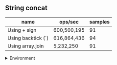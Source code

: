 ## String concat

|name|ops/sec|samples|
|-|-|-|
|Using + sign|600,500,195|91|
|Using backtick (`)|616,864,436|94|
|Using array.join|5,232,250|91|


<details>
<summary>Environment</summary>

* __Machine:__ linux x64 | 2 vCPUs | 6.8GB Mem
* __Run:__ Tue Oct 10 2023 21:55:29 GMT+0000 (Coordinated Universal Time)
</details>

<!--
{"environment":{"platform":"linux","arch":"x64","cpus":2,"totalMemory":6.759757995605469},"benchmarks":"[{\"timeStamp\":1696974918628,\"currentTarget\":{\"0\":{\"name\":\"Using + sign\",\"options\":{\"async\":false,\"defer\":false,\"delay\":0.005,\"initCount\":1,\"maxTime\":5,\"minSamples\":5,\"minTime\":0.05},\"async\":false,\"defer\":false,\"delay\":0.005,\"initCount\":1,\"maxTime\":5,\"minSamples\":5,\"minTime\":0.05,\"id\":1,\"stats\":{\"moe\":2.0246158530894337e-11,\"rme\":1.2157822141025092,\"sem\":1.032967271984405e-11,\"deviation\":9.853879745266442e-11,\"mean\":1.6652783941110752e-9,\"sample\":[2.5480042908174383e-9,1.6463772716322735e-9,1.6868663603711254e-9,1.6362372262934264e-9,1.6459017791137526e-9,1.6799995834063235e-9,1.6229597260003877e-9,1.687734774716926e-9,1.686471344183778e-9,1.668618262930363e-9,1.6680786391476634e-9,1.6511658604138035e-9,1.6980427199145444e-9,1.649233522579717e-9,1.669726624329788e-9,1.674496058436021e-9,1.6915994503850992e-9,1.666776400940083e-9,1.6529786408828608e-9,1.6313513598050788e-9,1.667309562162511e-9,1.6389676163366672e-9,1.636883408336192e-9,1.6585041945409009e-9,1.6627631186984584e-9,1.6462283997405024e-9,1.6176149940704394e-9,1.6524810237419278e-9,1.698960403473148e-9,1.679304267903885e-9,1.6846133257928181e-9,1.6852628131001395e-9,1.6788098497302867e-9,1.663312404008765e-9,1.6719917517050739e-9,1.6353162051574655e-9,1.6718334189784133e-9,1.6724958314062786e-9,1.6791136223758654e-9,1.6951862359615823e-9,1.6633414855299883e-9,1.6480573366102392e-9,1.64886512433142e-9,1.6213794677415971e-9,1.641610835800658e-9,1.664679267819064e-9,1.6651963049536138e-9,1.6705699884452653e-9,1.6552567256914917e-9,1.6664112339719215e-9,1.6863000540237726e-9,1.6347281121727266e-9,1.6649927019922489e-9,1.6795983143962546e-9,1.6719723963370595e-9,1.675985678578684e-9,1.6825129613916633e-9,1.646234862300774e-9,1.6921326116075274e-9,1.6826906817991392e-9,1.6472268653025042e-9,1.6849526102070904e-9,1.67100297998348e-9,1.6626241413398122e-9,1.6450942204127916e-9,1.706819006014931e-9,1.704728335454184e-9,1.7067834296206344e-9,1.6692418999965975e-9,1.6259388686389949e-9,1.6418661069313966e-9,1.6375135079626984e-9,1.6066945426138404e-9,1.623218867112343e-9,1.5958620254324419e-9,1.6244444473089577e-9,1.602492847528797e-9,1.583203108208091e-9,1.6012418625703589e-9,1.5769432751774378e-9,1.6392990899488593e-9,1.5752063210797984e-9,1.6268882772858692e-9,1.6124510856188787e-9,1.6667945494361118e-9,1.6341037914818373e-9,1.6019204453794222e-9,1.5963298568622947e-9,1.7243223720316554e-9,1.6841702536875607e-9,1.6388663844613004e-9],\"variance\":9.709894603417223e-21},\"times\":{\"cycle\":0.05349836233213051,\"elapsed\":5.656,\"period\":1.6652783941110752e-9,\"timeStamp\":1696974912972},\"running\":false,\"count\":32125777,\"cycles\":7,\"hz\":600500194.7640109},\"1\":{\"name\":\"Using backtick (`)\",\"options\":{\"async\":false,\"defer\":false,\"delay\":0.005,\"initCount\":1,\"maxTime\":5,\"minSamples\":5,\"minTime\":0.05},\"async\":false,\"defer\":false,\"delay\":0.005,\"initCount\":1,\"maxTime\":5,\"minSamples\":5,\"minTime\":0.05,\"id\":2,\"stats\":{\"moe\":7.941235687555977e-12,\"rme\":0.48986658752458595,\"sem\":4.0516508609979475e-12,\"deviation\":3.928221253628656e-11,\"mean\":1.6211017223454567e-9,\"sample\":[1.7045062439992422e-9,1.6650892707870668e-9,1.6767712163853554e-9,1.6852947893727156e-9,1.6149085549197635e-9,1.6335609762625442e-9,1.6101848078600391e-9,1.6341042119318298e-9,1.6131129828598234e-9,1.5829136651839587e-9,1.6659425672920562e-9,1.6124622909456557e-9,1.651930991175973e-9,1.6585577358475045e-9,1.668551504244706e-9,1.6806815678593554e-9,1.6867987777918727e-9,1.6799326276047512e-9,1.6323976803078804e-9,1.6206820030863052e-9,1.5904520230886363e-9,1.5619316440163983e-9,1.6355308539536426e-9,1.6873550272994417e-9,1.6000256654989919e-9,1.6050532734054265e-9,1.6327020629358427e-9,1.5880520748738909e-9,1.6382882837119874e-9,1.5664836943512238e-9,1.5901331226646645e-9,1.596594125056172e-9,1.63368730871154e-9,1.5543014219183669e-9,1.5699520664118266e-9,1.5994885070466403e-9,1.632140350071636e-9,1.6713605903469916e-9,1.6880824517506576e-9,1.6571341324341591e-9,1.63390212912226e-9,1.6070667658705829e-9,1.5557164005945482e-9,1.5895008158663734e-9,1.615700864404307e-9,1.5990066267139784e-9,1.6300838873857327e-9,1.5934909691789033e-9,1.5671681792747074e-9,1.584617465129589e-9,1.5965695706443166e-9,1.56869672210572e-9,1.610602662563788e-9,1.6381532344467829e-9,1.657809378760182e-9,1.6716030958570784e-9,1.6007899215679906e-9,1.6070422114587276e-9,1.6111643754279948e-9,1.6046910651375447e-9,1.5987273202791236e-9,1.5477176474675824e-9,1.5890097276292655e-9,1.5867905919648203e-9,1.6312778456622007e-9,1.5437305634565345e-9,1.6239267458409355e-9,1.5642154498630677e-9,1.6457468090851201e-9,1.6175854462072228e-9,1.616133666606273e-9,1.600176061271606e-9,1.6054553518995586e-9,1.6702065329897885e-9,1.6749087949391394e-9,1.685630049173586e-9,1.6675515258218953e-9,1.6708602942054381e-9,1.6628369866666167e-9,1.6830057657135268e-9,1.6554920254483152e-9,1.6113699879342688e-9,1.6024842066790272e-9,1.6538222947491343e-9,1.5867936612663025e-9,1.5614622557407679e-9,1.5513855241245102e-9,1.5795081038506561e-9,1.571457612220616e-9,1.603430962519102e-9,1.6234001627320749e-9,1.6188582594971522e-9,1.62265944617385e-9,1.6354347340161521e-9],\"variance\":1.5430922217459887e-21},\"times\":{\"cycle\":0.05318197820148734,\"elapsed\":5.569,\"period\":1.6211017223454567e-9,\"timeStamp\":1696974918644},\"running\":false,\"count\":32806071,\"cycles\":8,\"hz\":616864436.2138923},\"2\":{\"name\":\"Using array.join\",\"options\":{\"async\":false,\"defer\":false,\"delay\":0.005,\"initCount\":1,\"maxTime\":5,\"minSamples\":5,\"minTime\":0.05},\"async\":false,\"defer\":false,\"delay\":0.005,\"initCount\":1,\"maxTime\":5,\"minSamples\":5,\"minTime\":0.05,\"id\":3,\"stats\":{\"moe\":9.091148602573626e-10,\"rme\":0.47567164891806935,\"sem\":4.638341123762054e-10,\"deviation\":4.424695427500952e-9,\"mean\":1.911223555839777e-7,\"sample\":[1.940966091747288e-7,1.8896666328413632e-7,1.930171834462046e-7,1.895919535530297e-7,1.931286918576558e-7,1.9346917535812786e-7,1.9399438740995694e-7,1.966970279291401e-7,1.955752347252061e-7,1.9694049167775558e-7,1.9077953671971987e-7,1.9640598354135846e-7,1.9581795508441187e-7,1.9337364238509058e-7,1.921054014674507e-7,1.9789056192805478e-7,1.9255999152536074e-7,1.916017439915551e-7,1.977444821921067e-7,1.936784394769512e-7,1.9506674893509467e-7,1.9261351556285728e-7,1.9276219716173924e-7,1.9439359495684624e-7,1.9564158594696659e-7,1.9562797076992842e-7,1.9296920137675718e-7,1.9284951196485254e-7,1.935858466090292e-7,1.9416755997294062e-7,1.9231797738609417e-7,1.889615258811023e-7,1.921046246255176e-7,1.899276514331095e-7,1.8682782831564508e-7,1.88077936611075e-7,1.892345462421486e-7,1.898081618655693e-7,1.8542682477799437e-7,1.8486620821601328e-7,1.8362692946357665e-7,1.8818984549851996e-7,1.8708160421630207e-7,1.9403210237527977e-7,1.9600816186556928e-7,1.9452233051765215e-7,1.89019395711501e-7,1.8775088080283012e-7,1.884150999927803e-7,1.8831258031911054e-7,1.872375496354054e-7,1.8797613529709046e-7,1.8496475705725218e-7,1.8483227203811998e-7,1.8538350660602123e-7,1.8762850335715831e-7,1.8554197891848963e-7,1.8645600678651362e-7,1.8197648545231393e-7,1.909604432892932e-7,1.9202391885062452e-7,1.9531181503140567e-7,1.9221380044762112e-7,1.8998071619377664e-7,1.9349367193704425e-7,1.950067865136091e-7,1.9515984766442856e-7,1.9497285033571584e-7,2.089239802180348e-7,1.8934576203884196e-7,1.8747295502129808e-7,1.8817182513897913e-7,1.9058864702909537e-7,1.8803970471446106e-7,1.8862559021009313e-7,1.8641345029239766e-7,1.8409157461555123e-7,1.9245603927514258e-7,1.863380044762111e-7,1.9636338170529202e-7,1.9891882174572232e-7,1.971160421630207e-7,1.957576420475056e-7,1.9123336943180998e-7,1.881732726878926e-7,1.8571854739729982e-7,1.8944358891054798e-7,1.8365080499602915e-7,1.8311437441339976e-7,1.9047096238538732e-7,1.8895986571366687e-7],\"variance\":1.957792962614783e-17},\"times\":{\"cycle\":0.052944714943873504,\"elapsed\":5.442,\"period\":1.911223555839777e-7,\"timeStamp\":1696974924213},\"running\":false,\"count\":277020,\"cycles\":5,\"hz\":5232250.287751438},\"options\":{},\"events\":{\"start\":[null],\"cycle\":[null,null],\"complete\":[null,null]},\"length\":3,\"running\":false},\"type\":\"cycle\",\"target\":{\"name\":\"Using + sign\",\"options\":{\"async\":false,\"defer\":false,\"delay\":0.005,\"initCount\":1,\"maxTime\":5,\"minSamples\":5,\"minTime\":0.05},\"async\":false,\"defer\":false,\"delay\":0.005,\"initCount\":1,\"maxTime\":5,\"minSamples\":5,\"minTime\":0.05,\"id\":1,\"stats\":{\"moe\":2.0246158530894337e-11,\"rme\":1.2157822141025092,\"sem\":1.032967271984405e-11,\"deviation\":9.853879745266442e-11,\"mean\":1.6652783941110752e-9,\"sample\":[2.5480042908174383e-9,1.6463772716322735e-9,1.6868663603711254e-9,1.6362372262934264e-9,1.6459017791137526e-9,1.6799995834063235e-9,1.6229597260003877e-9,1.687734774716926e-9,1.686471344183778e-9,1.668618262930363e-9,1.6680786391476634e-9,1.6511658604138035e-9,1.6980427199145444e-9,1.649233522579717e-9,1.669726624329788e-9,1.674496058436021e-9,1.6915994503850992e-9,1.666776400940083e-9,1.6529786408828608e-9,1.6313513598050788e-9,1.667309562162511e-9,1.6389676163366672e-9,1.636883408336192e-9,1.6585041945409009e-9,1.6627631186984584e-9,1.6462283997405024e-9,1.6176149940704394e-9,1.6524810237419278e-9,1.698960403473148e-9,1.679304267903885e-9,1.6846133257928181e-9,1.6852628131001395e-9,1.6788098497302867e-9,1.663312404008765e-9,1.6719917517050739e-9,1.6353162051574655e-9,1.6718334189784133e-9,1.6724958314062786e-9,1.6791136223758654e-9,1.6951862359615823e-9,1.6633414855299883e-9,1.6480573366102392e-9,1.64886512433142e-9,1.6213794677415971e-9,1.641610835800658e-9,1.664679267819064e-9,1.6651963049536138e-9,1.6705699884452653e-9,1.6552567256914917e-9,1.6664112339719215e-9,1.6863000540237726e-9,1.6347281121727266e-9,1.6649927019922489e-9,1.6795983143962546e-9,1.6719723963370595e-9,1.675985678578684e-9,1.6825129613916633e-9,1.646234862300774e-9,1.6921326116075274e-9,1.6826906817991392e-9,1.6472268653025042e-9,1.6849526102070904e-9,1.67100297998348e-9,1.6626241413398122e-9,1.6450942204127916e-9,1.706819006014931e-9,1.704728335454184e-9,1.7067834296206344e-9,1.6692418999965975e-9,1.6259388686389949e-9,1.6418661069313966e-9,1.6375135079626984e-9,1.6066945426138404e-9,1.623218867112343e-9,1.5958620254324419e-9,1.6244444473089577e-9,1.602492847528797e-9,1.583203108208091e-9,1.6012418625703589e-9,1.5769432751774378e-9,1.6392990899488593e-9,1.5752063210797984e-9,1.6268882772858692e-9,1.6124510856188787e-9,1.6667945494361118e-9,1.6341037914818373e-9,1.6019204453794222e-9,1.5963298568622947e-9,1.7243223720316554e-9,1.6841702536875607e-9,1.6388663844613004e-9],\"variance\":9.709894603417223e-21},\"times\":{\"cycle\":0.05349836233213051,\"elapsed\":5.656,\"period\":1.6652783941110752e-9,\"timeStamp\":1696974912972},\"running\":false,\"count\":32125777,\"cycles\":7,\"hz\":600500194.7640109},\"aborted\":false},{\"timeStamp\":1696974924213,\"currentTarget\":{\"0\":{\"name\":\"Using + sign\",\"options\":{\"async\":false,\"defer\":false,\"delay\":0.005,\"initCount\":1,\"maxTime\":5,\"minSamples\":5,\"minTime\":0.05},\"async\":false,\"defer\":false,\"delay\":0.005,\"initCount\":1,\"maxTime\":5,\"minSamples\":5,\"minTime\":0.05,\"id\":1,\"stats\":{\"moe\":2.0246158530894337e-11,\"rme\":1.2157822141025092,\"sem\":1.032967271984405e-11,\"deviation\":9.853879745266442e-11,\"mean\":1.6652783941110752e-9,\"sample\":[2.5480042908174383e-9,1.6463772716322735e-9,1.6868663603711254e-9,1.6362372262934264e-9,1.6459017791137526e-9,1.6799995834063235e-9,1.6229597260003877e-9,1.687734774716926e-9,1.686471344183778e-9,1.668618262930363e-9,1.6680786391476634e-9,1.6511658604138035e-9,1.6980427199145444e-9,1.649233522579717e-9,1.669726624329788e-9,1.674496058436021e-9,1.6915994503850992e-9,1.666776400940083e-9,1.6529786408828608e-9,1.6313513598050788e-9,1.667309562162511e-9,1.6389676163366672e-9,1.636883408336192e-9,1.6585041945409009e-9,1.6627631186984584e-9,1.6462283997405024e-9,1.6176149940704394e-9,1.6524810237419278e-9,1.698960403473148e-9,1.679304267903885e-9,1.6846133257928181e-9,1.6852628131001395e-9,1.6788098497302867e-9,1.663312404008765e-9,1.6719917517050739e-9,1.6353162051574655e-9,1.6718334189784133e-9,1.6724958314062786e-9,1.6791136223758654e-9,1.6951862359615823e-9,1.6633414855299883e-9,1.6480573366102392e-9,1.64886512433142e-9,1.6213794677415971e-9,1.641610835800658e-9,1.664679267819064e-9,1.6651963049536138e-9,1.6705699884452653e-9,1.6552567256914917e-9,1.6664112339719215e-9,1.6863000540237726e-9,1.6347281121727266e-9,1.6649927019922489e-9,1.6795983143962546e-9,1.6719723963370595e-9,1.675985678578684e-9,1.6825129613916633e-9,1.646234862300774e-9,1.6921326116075274e-9,1.6826906817991392e-9,1.6472268653025042e-9,1.6849526102070904e-9,1.67100297998348e-9,1.6626241413398122e-9,1.6450942204127916e-9,1.706819006014931e-9,1.704728335454184e-9,1.7067834296206344e-9,1.6692418999965975e-9,1.6259388686389949e-9,1.6418661069313966e-9,1.6375135079626984e-9,1.6066945426138404e-9,1.623218867112343e-9,1.5958620254324419e-9,1.6244444473089577e-9,1.602492847528797e-9,1.583203108208091e-9,1.6012418625703589e-9,1.5769432751774378e-9,1.6392990899488593e-9,1.5752063210797984e-9,1.6268882772858692e-9,1.6124510856188787e-9,1.6667945494361118e-9,1.6341037914818373e-9,1.6019204453794222e-9,1.5963298568622947e-9,1.7243223720316554e-9,1.6841702536875607e-9,1.6388663844613004e-9],\"variance\":9.709894603417223e-21},\"times\":{\"cycle\":0.05349836233213051,\"elapsed\":5.656,\"period\":1.6652783941110752e-9,\"timeStamp\":1696974912972},\"running\":false,\"count\":32125777,\"cycles\":7,\"hz\":600500194.7640109},\"1\":{\"name\":\"Using backtick (`)\",\"options\":{\"async\":false,\"defer\":false,\"delay\":0.005,\"initCount\":1,\"maxTime\":5,\"minSamples\":5,\"minTime\":0.05},\"async\":false,\"defer\":false,\"delay\":0.005,\"initCount\":1,\"maxTime\":5,\"minSamples\":5,\"minTime\":0.05,\"id\":2,\"stats\":{\"moe\":7.941235687555977e-12,\"rme\":0.48986658752458595,\"sem\":4.0516508609979475e-12,\"deviation\":3.928221253628656e-11,\"mean\":1.6211017223454567e-9,\"sample\":[1.7045062439992422e-9,1.6650892707870668e-9,1.6767712163853554e-9,1.6852947893727156e-9,1.6149085549197635e-9,1.6335609762625442e-9,1.6101848078600391e-9,1.6341042119318298e-9,1.6131129828598234e-9,1.5829136651839587e-9,1.6659425672920562e-9,1.6124622909456557e-9,1.651930991175973e-9,1.6585577358475045e-9,1.668551504244706e-9,1.6806815678593554e-9,1.6867987777918727e-9,1.6799326276047512e-9,1.6323976803078804e-9,1.6206820030863052e-9,1.5904520230886363e-9,1.5619316440163983e-9,1.6355308539536426e-9,1.6873550272994417e-9,1.6000256654989919e-9,1.6050532734054265e-9,1.6327020629358427e-9,1.5880520748738909e-9,1.6382882837119874e-9,1.5664836943512238e-9,1.5901331226646645e-9,1.596594125056172e-9,1.63368730871154e-9,1.5543014219183669e-9,1.5699520664118266e-9,1.5994885070466403e-9,1.632140350071636e-9,1.6713605903469916e-9,1.6880824517506576e-9,1.6571341324341591e-9,1.63390212912226e-9,1.6070667658705829e-9,1.5557164005945482e-9,1.5895008158663734e-9,1.615700864404307e-9,1.5990066267139784e-9,1.6300838873857327e-9,1.5934909691789033e-9,1.5671681792747074e-9,1.584617465129589e-9,1.5965695706443166e-9,1.56869672210572e-9,1.610602662563788e-9,1.6381532344467829e-9,1.657809378760182e-9,1.6716030958570784e-9,1.6007899215679906e-9,1.6070422114587276e-9,1.6111643754279948e-9,1.6046910651375447e-9,1.5987273202791236e-9,1.5477176474675824e-9,1.5890097276292655e-9,1.5867905919648203e-9,1.6312778456622007e-9,1.5437305634565345e-9,1.6239267458409355e-9,1.5642154498630677e-9,1.6457468090851201e-9,1.6175854462072228e-9,1.616133666606273e-9,1.600176061271606e-9,1.6054553518995586e-9,1.6702065329897885e-9,1.6749087949391394e-9,1.685630049173586e-9,1.6675515258218953e-9,1.6708602942054381e-9,1.6628369866666167e-9,1.6830057657135268e-9,1.6554920254483152e-9,1.6113699879342688e-9,1.6024842066790272e-9,1.6538222947491343e-9,1.5867936612663025e-9,1.5614622557407679e-9,1.5513855241245102e-9,1.5795081038506561e-9,1.571457612220616e-9,1.603430962519102e-9,1.6234001627320749e-9,1.6188582594971522e-9,1.62265944617385e-9,1.6354347340161521e-9],\"variance\":1.5430922217459887e-21},\"times\":{\"cycle\":0.05318197820148734,\"elapsed\":5.569,\"period\":1.6211017223454567e-9,\"timeStamp\":1696974918644},\"running\":false,\"count\":32806071,\"cycles\":8,\"hz\":616864436.2138923},\"2\":{\"name\":\"Using array.join\",\"options\":{\"async\":false,\"defer\":false,\"delay\":0.005,\"initCount\":1,\"maxTime\":5,\"minSamples\":5,\"minTime\":0.05},\"async\":false,\"defer\":false,\"delay\":0.005,\"initCount\":1,\"maxTime\":5,\"minSamples\":5,\"minTime\":0.05,\"id\":3,\"stats\":{\"moe\":9.091148602573626e-10,\"rme\":0.47567164891806935,\"sem\":4.638341123762054e-10,\"deviation\":4.424695427500952e-9,\"mean\":1.911223555839777e-7,\"sample\":[1.940966091747288e-7,1.8896666328413632e-7,1.930171834462046e-7,1.895919535530297e-7,1.931286918576558e-7,1.9346917535812786e-7,1.9399438740995694e-7,1.966970279291401e-7,1.955752347252061e-7,1.9694049167775558e-7,1.9077953671971987e-7,1.9640598354135846e-7,1.9581795508441187e-7,1.9337364238509058e-7,1.921054014674507e-7,1.9789056192805478e-7,1.9255999152536074e-7,1.916017439915551e-7,1.977444821921067e-7,1.936784394769512e-7,1.9506674893509467e-7,1.9261351556285728e-7,1.9276219716173924e-7,1.9439359495684624e-7,1.9564158594696659e-7,1.9562797076992842e-7,1.9296920137675718e-7,1.9284951196485254e-7,1.935858466090292e-7,1.9416755997294062e-7,1.9231797738609417e-7,1.889615258811023e-7,1.921046246255176e-7,1.899276514331095e-7,1.8682782831564508e-7,1.88077936611075e-7,1.892345462421486e-7,1.898081618655693e-7,1.8542682477799437e-7,1.8486620821601328e-7,1.8362692946357665e-7,1.8818984549851996e-7,1.8708160421630207e-7,1.9403210237527977e-7,1.9600816186556928e-7,1.9452233051765215e-7,1.89019395711501e-7,1.8775088080283012e-7,1.884150999927803e-7,1.8831258031911054e-7,1.872375496354054e-7,1.8797613529709046e-7,1.8496475705725218e-7,1.8483227203811998e-7,1.8538350660602123e-7,1.8762850335715831e-7,1.8554197891848963e-7,1.8645600678651362e-7,1.8197648545231393e-7,1.909604432892932e-7,1.9202391885062452e-7,1.9531181503140567e-7,1.9221380044762112e-7,1.8998071619377664e-7,1.9349367193704425e-7,1.950067865136091e-7,1.9515984766442856e-7,1.9497285033571584e-7,2.089239802180348e-7,1.8934576203884196e-7,1.8747295502129808e-7,1.8817182513897913e-7,1.9058864702909537e-7,1.8803970471446106e-7,1.8862559021009313e-7,1.8641345029239766e-7,1.8409157461555123e-7,1.9245603927514258e-7,1.863380044762111e-7,1.9636338170529202e-7,1.9891882174572232e-7,1.971160421630207e-7,1.957576420475056e-7,1.9123336943180998e-7,1.881732726878926e-7,1.8571854739729982e-7,1.8944358891054798e-7,1.8365080499602915e-7,1.8311437441339976e-7,1.9047096238538732e-7,1.8895986571366687e-7],\"variance\":1.957792962614783e-17},\"times\":{\"cycle\":0.052944714943873504,\"elapsed\":5.442,\"period\":1.911223555839777e-7,\"timeStamp\":1696974924213},\"running\":false,\"count\":277020,\"cycles\":5,\"hz\":5232250.287751438},\"options\":{},\"events\":{\"start\":[null],\"cycle\":[null,null],\"complete\":[null,null]},\"length\":3,\"running\":false},\"type\":\"cycle\",\"target\":{\"name\":\"Using backtick (`)\",\"options\":{\"async\":false,\"defer\":false,\"delay\":0.005,\"initCount\":1,\"maxTime\":5,\"minSamples\":5,\"minTime\":0.05},\"async\":false,\"defer\":false,\"delay\":0.005,\"initCount\":1,\"maxTime\":5,\"minSamples\":5,\"minTime\":0.05,\"id\":2,\"stats\":{\"moe\":7.941235687555977e-12,\"rme\":0.48986658752458595,\"sem\":4.0516508609979475e-12,\"deviation\":3.928221253628656e-11,\"mean\":1.6211017223454567e-9,\"sample\":[1.7045062439992422e-9,1.6650892707870668e-9,1.6767712163853554e-9,1.6852947893727156e-9,1.6149085549197635e-9,1.6335609762625442e-9,1.6101848078600391e-9,1.6341042119318298e-9,1.6131129828598234e-9,1.5829136651839587e-9,1.6659425672920562e-9,1.6124622909456557e-9,1.651930991175973e-9,1.6585577358475045e-9,1.668551504244706e-9,1.6806815678593554e-9,1.6867987777918727e-9,1.6799326276047512e-9,1.6323976803078804e-9,1.6206820030863052e-9,1.5904520230886363e-9,1.5619316440163983e-9,1.6355308539536426e-9,1.6873550272994417e-9,1.6000256654989919e-9,1.6050532734054265e-9,1.6327020629358427e-9,1.5880520748738909e-9,1.6382882837119874e-9,1.5664836943512238e-9,1.5901331226646645e-9,1.596594125056172e-9,1.63368730871154e-9,1.5543014219183669e-9,1.5699520664118266e-9,1.5994885070466403e-9,1.632140350071636e-9,1.6713605903469916e-9,1.6880824517506576e-9,1.6571341324341591e-9,1.63390212912226e-9,1.6070667658705829e-9,1.5557164005945482e-9,1.5895008158663734e-9,1.615700864404307e-9,1.5990066267139784e-9,1.6300838873857327e-9,1.5934909691789033e-9,1.5671681792747074e-9,1.584617465129589e-9,1.5965695706443166e-9,1.56869672210572e-9,1.610602662563788e-9,1.6381532344467829e-9,1.657809378760182e-9,1.6716030958570784e-9,1.6007899215679906e-9,1.6070422114587276e-9,1.6111643754279948e-9,1.6046910651375447e-9,1.5987273202791236e-9,1.5477176474675824e-9,1.5890097276292655e-9,1.5867905919648203e-9,1.6312778456622007e-9,1.5437305634565345e-9,1.6239267458409355e-9,1.5642154498630677e-9,1.6457468090851201e-9,1.6175854462072228e-9,1.616133666606273e-9,1.600176061271606e-9,1.6054553518995586e-9,1.6702065329897885e-9,1.6749087949391394e-9,1.685630049173586e-9,1.6675515258218953e-9,1.6708602942054381e-9,1.6628369866666167e-9,1.6830057657135268e-9,1.6554920254483152e-9,1.6113699879342688e-9,1.6024842066790272e-9,1.6538222947491343e-9,1.5867936612663025e-9,1.5614622557407679e-9,1.5513855241245102e-9,1.5795081038506561e-9,1.571457612220616e-9,1.603430962519102e-9,1.6234001627320749e-9,1.6188582594971522e-9,1.62265944617385e-9,1.6354347340161521e-9],\"variance\":1.5430922217459887e-21},\"times\":{\"cycle\":0.05318197820148734,\"elapsed\":5.569,\"period\":1.6211017223454567e-9,\"timeStamp\":1696974918644},\"running\":false,\"count\":32806071,\"cycles\":8,\"hz\":616864436.2138923},\"aborted\":false},{\"timeStamp\":1696974929655,\"currentTarget\":{\"0\":{\"name\":\"Using + sign\",\"options\":{\"async\":false,\"defer\":false,\"delay\":0.005,\"initCount\":1,\"maxTime\":5,\"minSamples\":5,\"minTime\":0.05},\"async\":false,\"defer\":false,\"delay\":0.005,\"initCount\":1,\"maxTime\":5,\"minSamples\":5,\"minTime\":0.05,\"id\":1,\"stats\":{\"moe\":2.0246158530894337e-11,\"rme\":1.2157822141025092,\"sem\":1.032967271984405e-11,\"deviation\":9.853879745266442e-11,\"mean\":1.6652783941110752e-9,\"sample\":[2.5480042908174383e-9,1.6463772716322735e-9,1.6868663603711254e-9,1.6362372262934264e-9,1.6459017791137526e-9,1.6799995834063235e-9,1.6229597260003877e-9,1.687734774716926e-9,1.686471344183778e-9,1.668618262930363e-9,1.6680786391476634e-9,1.6511658604138035e-9,1.6980427199145444e-9,1.649233522579717e-9,1.669726624329788e-9,1.674496058436021e-9,1.6915994503850992e-9,1.666776400940083e-9,1.6529786408828608e-9,1.6313513598050788e-9,1.667309562162511e-9,1.6389676163366672e-9,1.636883408336192e-9,1.6585041945409009e-9,1.6627631186984584e-9,1.6462283997405024e-9,1.6176149940704394e-9,1.6524810237419278e-9,1.698960403473148e-9,1.679304267903885e-9,1.6846133257928181e-9,1.6852628131001395e-9,1.6788098497302867e-9,1.663312404008765e-9,1.6719917517050739e-9,1.6353162051574655e-9,1.6718334189784133e-9,1.6724958314062786e-9,1.6791136223758654e-9,1.6951862359615823e-9,1.6633414855299883e-9,1.6480573366102392e-9,1.64886512433142e-9,1.6213794677415971e-9,1.641610835800658e-9,1.664679267819064e-9,1.6651963049536138e-9,1.6705699884452653e-9,1.6552567256914917e-9,1.6664112339719215e-9,1.6863000540237726e-9,1.6347281121727266e-9,1.6649927019922489e-9,1.6795983143962546e-9,1.6719723963370595e-9,1.675985678578684e-9,1.6825129613916633e-9,1.646234862300774e-9,1.6921326116075274e-9,1.6826906817991392e-9,1.6472268653025042e-9,1.6849526102070904e-9,1.67100297998348e-9,1.6626241413398122e-9,1.6450942204127916e-9,1.706819006014931e-9,1.704728335454184e-9,1.7067834296206344e-9,1.6692418999965975e-9,1.6259388686389949e-9,1.6418661069313966e-9,1.6375135079626984e-9,1.6066945426138404e-9,1.623218867112343e-9,1.5958620254324419e-9,1.6244444473089577e-9,1.602492847528797e-9,1.583203108208091e-9,1.6012418625703589e-9,1.5769432751774378e-9,1.6392990899488593e-9,1.5752063210797984e-9,1.6268882772858692e-9,1.6124510856188787e-9,1.6667945494361118e-9,1.6341037914818373e-9,1.6019204453794222e-9,1.5963298568622947e-9,1.7243223720316554e-9,1.6841702536875607e-9,1.6388663844613004e-9],\"variance\":9.709894603417223e-21},\"times\":{\"cycle\":0.05349836233213051,\"elapsed\":5.656,\"period\":1.6652783941110752e-9,\"timeStamp\":1696974912972},\"running\":false,\"count\":32125777,\"cycles\":7,\"hz\":600500194.7640109},\"1\":{\"name\":\"Using backtick (`)\",\"options\":{\"async\":false,\"defer\":false,\"delay\":0.005,\"initCount\":1,\"maxTime\":5,\"minSamples\":5,\"minTime\":0.05},\"async\":false,\"defer\":false,\"delay\":0.005,\"initCount\":1,\"maxTime\":5,\"minSamples\":5,\"minTime\":0.05,\"id\":2,\"stats\":{\"moe\":7.941235687555977e-12,\"rme\":0.48986658752458595,\"sem\":4.0516508609979475e-12,\"deviation\":3.928221253628656e-11,\"mean\":1.6211017223454567e-9,\"sample\":[1.7045062439992422e-9,1.6650892707870668e-9,1.6767712163853554e-9,1.6852947893727156e-9,1.6149085549197635e-9,1.6335609762625442e-9,1.6101848078600391e-9,1.6341042119318298e-9,1.6131129828598234e-9,1.5829136651839587e-9,1.6659425672920562e-9,1.6124622909456557e-9,1.651930991175973e-9,1.6585577358475045e-9,1.668551504244706e-9,1.6806815678593554e-9,1.6867987777918727e-9,1.6799326276047512e-9,1.6323976803078804e-9,1.6206820030863052e-9,1.5904520230886363e-9,1.5619316440163983e-9,1.6355308539536426e-9,1.6873550272994417e-9,1.6000256654989919e-9,1.6050532734054265e-9,1.6327020629358427e-9,1.5880520748738909e-9,1.6382882837119874e-9,1.5664836943512238e-9,1.5901331226646645e-9,1.596594125056172e-9,1.63368730871154e-9,1.5543014219183669e-9,1.5699520664118266e-9,1.5994885070466403e-9,1.632140350071636e-9,1.6713605903469916e-9,1.6880824517506576e-9,1.6571341324341591e-9,1.63390212912226e-9,1.6070667658705829e-9,1.5557164005945482e-9,1.5895008158663734e-9,1.615700864404307e-9,1.5990066267139784e-9,1.6300838873857327e-9,1.5934909691789033e-9,1.5671681792747074e-9,1.584617465129589e-9,1.5965695706443166e-9,1.56869672210572e-9,1.610602662563788e-9,1.6381532344467829e-9,1.657809378760182e-9,1.6716030958570784e-9,1.6007899215679906e-9,1.6070422114587276e-9,1.6111643754279948e-9,1.6046910651375447e-9,1.5987273202791236e-9,1.5477176474675824e-9,1.5890097276292655e-9,1.5867905919648203e-9,1.6312778456622007e-9,1.5437305634565345e-9,1.6239267458409355e-9,1.5642154498630677e-9,1.6457468090851201e-9,1.6175854462072228e-9,1.616133666606273e-9,1.600176061271606e-9,1.6054553518995586e-9,1.6702065329897885e-9,1.6749087949391394e-9,1.685630049173586e-9,1.6675515258218953e-9,1.6708602942054381e-9,1.6628369866666167e-9,1.6830057657135268e-9,1.6554920254483152e-9,1.6113699879342688e-9,1.6024842066790272e-9,1.6538222947491343e-9,1.5867936612663025e-9,1.5614622557407679e-9,1.5513855241245102e-9,1.5795081038506561e-9,1.571457612220616e-9,1.603430962519102e-9,1.6234001627320749e-9,1.6188582594971522e-9,1.62265944617385e-9,1.6354347340161521e-9],\"variance\":1.5430922217459887e-21},\"times\":{\"cycle\":0.05318197820148734,\"elapsed\":5.569,\"period\":1.6211017223454567e-9,\"timeStamp\":1696974918644},\"running\":false,\"count\":32806071,\"cycles\":8,\"hz\":616864436.2138923},\"2\":{\"name\":\"Using array.join\",\"options\":{\"async\":false,\"defer\":false,\"delay\":0.005,\"initCount\":1,\"maxTime\":5,\"minSamples\":5,\"minTime\":0.05},\"async\":false,\"defer\":false,\"delay\":0.005,\"initCount\":1,\"maxTime\":5,\"minSamples\":5,\"minTime\":0.05,\"id\":3,\"stats\":{\"moe\":9.091148602573626e-10,\"rme\":0.47567164891806935,\"sem\":4.638341123762054e-10,\"deviation\":4.424695427500952e-9,\"mean\":1.911223555839777e-7,\"sample\":[1.940966091747288e-7,1.8896666328413632e-7,1.930171834462046e-7,1.895919535530297e-7,1.931286918576558e-7,1.9346917535812786e-7,1.9399438740995694e-7,1.966970279291401e-7,1.955752347252061e-7,1.9694049167775558e-7,1.9077953671971987e-7,1.9640598354135846e-7,1.9581795508441187e-7,1.9337364238509058e-7,1.921054014674507e-7,1.9789056192805478e-7,1.9255999152536074e-7,1.916017439915551e-7,1.977444821921067e-7,1.936784394769512e-7,1.9506674893509467e-7,1.9261351556285728e-7,1.9276219716173924e-7,1.9439359495684624e-7,1.9564158594696659e-7,1.9562797076992842e-7,1.9296920137675718e-7,1.9284951196485254e-7,1.935858466090292e-7,1.9416755997294062e-7,1.9231797738609417e-7,1.889615258811023e-7,1.921046246255176e-7,1.899276514331095e-7,1.8682782831564508e-7,1.88077936611075e-7,1.892345462421486e-7,1.898081618655693e-7,1.8542682477799437e-7,1.8486620821601328e-7,1.8362692946357665e-7,1.8818984549851996e-7,1.8708160421630207e-7,1.9403210237527977e-7,1.9600816186556928e-7,1.9452233051765215e-7,1.89019395711501e-7,1.8775088080283012e-7,1.884150999927803e-7,1.8831258031911054e-7,1.872375496354054e-7,1.8797613529709046e-7,1.8496475705725218e-7,1.8483227203811998e-7,1.8538350660602123e-7,1.8762850335715831e-7,1.8554197891848963e-7,1.8645600678651362e-7,1.8197648545231393e-7,1.909604432892932e-7,1.9202391885062452e-7,1.9531181503140567e-7,1.9221380044762112e-7,1.8998071619377664e-7,1.9349367193704425e-7,1.950067865136091e-7,1.9515984766442856e-7,1.9497285033571584e-7,2.089239802180348e-7,1.8934576203884196e-7,1.8747295502129808e-7,1.8817182513897913e-7,1.9058864702909537e-7,1.8803970471446106e-7,1.8862559021009313e-7,1.8641345029239766e-7,1.8409157461555123e-7,1.9245603927514258e-7,1.863380044762111e-7,1.9636338170529202e-7,1.9891882174572232e-7,1.971160421630207e-7,1.957576420475056e-7,1.9123336943180998e-7,1.881732726878926e-7,1.8571854739729982e-7,1.8944358891054798e-7,1.8365080499602915e-7,1.8311437441339976e-7,1.9047096238538732e-7,1.8895986571366687e-7],\"variance\":1.957792962614783e-17},\"times\":{\"cycle\":0.052944714943873504,\"elapsed\":5.442,\"period\":1.911223555839777e-7,\"timeStamp\":1696974924213},\"running\":false,\"count\":277020,\"cycles\":5,\"hz\":5232250.287751438},\"options\":{},\"events\":{\"start\":[null],\"cycle\":[null,null],\"complete\":[null,null]},\"length\":3,\"running\":false},\"type\":\"cycle\",\"target\":{\"name\":\"Using array.join\",\"options\":{\"async\":false,\"defer\":false,\"delay\":0.005,\"initCount\":1,\"maxTime\":5,\"minSamples\":5,\"minTime\":0.05},\"async\":false,\"defer\":false,\"delay\":0.005,\"initCount\":1,\"maxTime\":5,\"minSamples\":5,\"minTime\":0.05,\"id\":3,\"stats\":{\"moe\":9.091148602573626e-10,\"rme\":0.47567164891806935,\"sem\":4.638341123762054e-10,\"deviation\":4.424695427500952e-9,\"mean\":1.911223555839777e-7,\"sample\":[1.940966091747288e-7,1.8896666328413632e-7,1.930171834462046e-7,1.895919535530297e-7,1.931286918576558e-7,1.9346917535812786e-7,1.9399438740995694e-7,1.966970279291401e-7,1.955752347252061e-7,1.9694049167775558e-7,1.9077953671971987e-7,1.9640598354135846e-7,1.9581795508441187e-7,1.9337364238509058e-7,1.921054014674507e-7,1.9789056192805478e-7,1.9255999152536074e-7,1.916017439915551e-7,1.977444821921067e-7,1.936784394769512e-7,1.9506674893509467e-7,1.9261351556285728e-7,1.9276219716173924e-7,1.9439359495684624e-7,1.9564158594696659e-7,1.9562797076992842e-7,1.9296920137675718e-7,1.9284951196485254e-7,1.935858466090292e-7,1.9416755997294062e-7,1.9231797738609417e-7,1.889615258811023e-7,1.921046246255176e-7,1.899276514331095e-7,1.8682782831564508e-7,1.88077936611075e-7,1.892345462421486e-7,1.898081618655693e-7,1.8542682477799437e-7,1.8486620821601328e-7,1.8362692946357665e-7,1.8818984549851996e-7,1.8708160421630207e-7,1.9403210237527977e-7,1.9600816186556928e-7,1.9452233051765215e-7,1.89019395711501e-7,1.8775088080283012e-7,1.884150999927803e-7,1.8831258031911054e-7,1.872375496354054e-7,1.8797613529709046e-7,1.8496475705725218e-7,1.8483227203811998e-7,1.8538350660602123e-7,1.8762850335715831e-7,1.8554197891848963e-7,1.8645600678651362e-7,1.8197648545231393e-7,1.909604432892932e-7,1.9202391885062452e-7,1.9531181503140567e-7,1.9221380044762112e-7,1.8998071619377664e-7,1.9349367193704425e-7,1.950067865136091e-7,1.9515984766442856e-7,1.9497285033571584e-7,2.089239802180348e-7,1.8934576203884196e-7,1.8747295502129808e-7,1.8817182513897913e-7,1.9058864702909537e-7,1.8803970471446106e-7,1.8862559021009313e-7,1.8641345029239766e-7,1.8409157461555123e-7,1.9245603927514258e-7,1.863380044762111e-7,1.9636338170529202e-7,1.9891882174572232e-7,1.971160421630207e-7,1.957576420475056e-7,1.9123336943180998e-7,1.881732726878926e-7,1.8571854739729982e-7,1.8944358891054798e-7,1.8365080499602915e-7,1.8311437441339976e-7,1.9047096238538732e-7,1.8895986571366687e-7],\"variance\":1.957792962614783e-17},\"times\":{\"cycle\":0.052944714943873504,\"elapsed\":5.442,\"period\":1.911223555839777e-7,\"timeStamp\":1696974924213},\"running\":false,\"count\":277020,\"cycles\":5,\"hz\":5232250.287751438},\"aborted\":false}]"}-->
